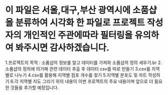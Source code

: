 # 이 파일은 서울,대구,부산 광역시에 소품샵을 분류하여 시각화 한 파일로 프로젝트 작성자의 개인적인 주관에따라 필터링을 유의하여 봐주시면 감사하겠습니다.
1.프로젝트의 목적 : 소품샵의 정보를 알고 데이터를 가져와 소품샵의 정의 세우기.br
2.소품샵의 정의에 의거해 관련 데이터 추출 후 데이터 csv를 따로 만들기
3.csv를 지역별로 나누기
4.csv를 활용해 지역별 점포 개수를 찾기
5.지역별 분포도 및 차트 작성하기
6.각 지역별 지도 그리기
위의 내용이 이번 프로젝트의 주요 내용이며 앞으로 더 필요한 것들을 추가할 예정입니다.
